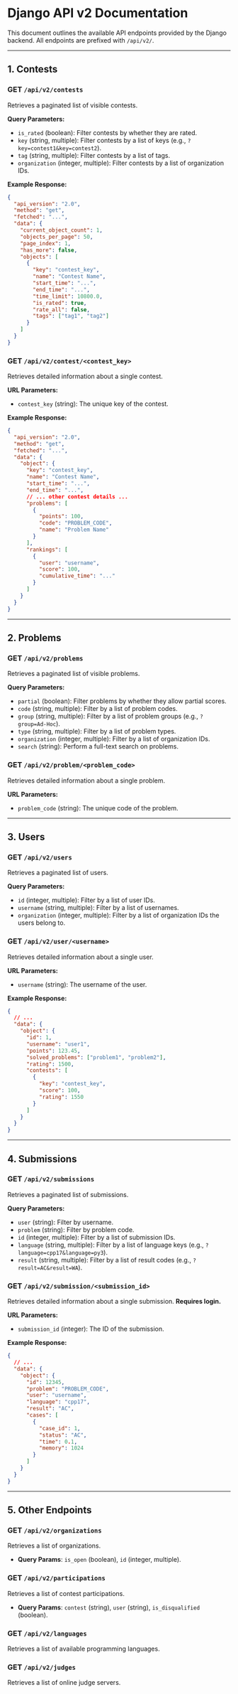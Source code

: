 # Django API v2 Documentation

This document outlines the available API endpoints provided by the Django backend. All endpoints are prefixed with `/api/v2/`.

---

## 1. Contests

### GET `/api/v2/contests`

Retrieves a paginated list of visible contests.

**Query Parameters:**
- `is_rated` (boolean): Filter contests by whether they are rated.
- `key` (string, multiple): Filter contests by a list of keys (e.g., `?key=contest1&key=contest2`).
- `tag` (string, multiple): Filter contests by a list of tags.
- `organization` (integer, multiple): Filter contests by a list of organization IDs.

**Example Response:**
```json
{
  "api_version": "2.0",
  "method": "get",
  "fetched": "...",
  "data": {
    "current_object_count": 1,
    "objects_per_page": 50,
    "page_index": 1,
    "has_more": false,
    "objects": [
      {
        "key": "contest_key",
        "name": "Contest Name",
        "start_time": "...",
        "end_time": "...",
        "time_limit": 10800.0,
        "is_rated": true,
        "rate_all": false,
        "tags": ["tag1", "tag2"]
      }
    ]
  }
}
```

### GET `/api/v2/contest/<contest_key>`

Retrieves detailed information about a single contest.

**URL Parameters:**
- `contest_key` (string): The unique key of the contest.

**Example Response:**
```json
{
  "api_version": "2.0",
  "method": "get",
  "fetched": "...",
  "data": {
    "object": {
      "key": "contest_key",
      "name": "Contest Name",
      "start_time": "...",
      "end_time": "...",
      // ... other contest details ...
      "problems": [
        {
          "points": 100,
          "code": "PROBLEM_CODE",
          "name": "Problem Name"
        }
      ],
      "rankings": [
        {
          "user": "username",
          "score": 100,
          "cumulative_time": "..."
        }
      ]
    }
  }
}
```

---

## 2. Problems

### GET `/api/v2/problems`

Retrieves a paginated list of visible problems.

**Query Parameters:**
- `partial` (boolean): Filter problems by whether they allow partial scores.
- `code` (string, multiple): Filter by a list of problem codes.
- `group` (string, multiple): Filter by a list of problem groups (e.g., `?group=Ad-Hoc`).
- `type` (string, multiple): Filter by a list of problem types.
- `organization` (integer, multiple): Filter by a list of organization IDs.
- `search` (string): Perform a full-text search on problems.

### GET `/api/v2/problem/<problem_code>`

Retrieves detailed information about a single problem.

**URL Parameters:**
- `problem_code` (string): The unique code of the problem.

---

## 3. Users

### GET `/api/v2/users`

Retrieves a paginated list of users.

**Query Parameters:**
- `id` (integer, multiple): Filter by a list of user IDs.
- `username` (string, multiple): Filter by a list of usernames.
- `organization` (integer, multiple): Filter by a list of organization IDs the users belong to.

### GET `/api/v2/user/<username>`

Retrieves detailed information about a single user.

**URL Parameters:**
- `username` (string): The username of the user.

**Example Response:**
```json
{
  // ...
  "data": {
    "object": {
      "id": 1,
      "username": "user1",
      "points": 123.45,
      "solved_problems": ["problem1", "problem2"],
      "rating": 1500,
      "contests": [
        {
          "key": "contest_key",
          "score": 100,
          "rating": 1550
        }
      ]
    }
  }
}
```

---

## 4. Submissions

### GET `/api/v2/submissions`

Retrieves a paginated list of submissions.

**Query Parameters:**
- `user` (string): Filter by username.
- `problem` (string): Filter by problem code.
- `id` (integer, multiple): Filter by a list of submission IDs.
- `language` (string, multiple): Filter by a list of language keys (e.g., `?language=cpp17&language=py3`).
- `result` (string, multiple): Filter by a list of result codes (e.g., `?result=AC&result=WA`).

### GET `/api/v2/submission/<submission_id>`

Retrieves detailed information about a single submission. **Requires login.**

**URL Parameters:**
- `submission_id` (integer): The ID of the submission.

**Example Response:**
```json
{
  // ...
  "data": {
    "object": {
      "id": 12345,
      "problem": "PROBLEM_CODE",
      "user": "username",
      "language": "cpp17",
      "result": "AC",
      "cases": [
        {
          "case_id": 1,
          "status": "AC",
          "time": 0.1,
          "memory": 1024
        }
      ]
    }
  }
}
```

---

## 5. Other Endpoints

### GET `/api/v2/organizations`

Retrieves a list of organizations.
- **Query Params**: `is_open` (boolean), `id` (integer, multiple).

### GET `/api/v2/participations`

Retrieves a list of contest participations.
- **Query Params**: `contest` (string), `user` (string), `is_disqualified` (boolean).

### GET `/api/v2/languages`

Retrieves a list of available programming languages.

### GET `/api/v2/judges`

Retrieves a list of online judge servers.
